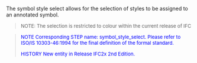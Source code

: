 ﻿The symbol style select allows for the selection of styles to be assigned to an annotated symbol.

> <font size="-1">NOTE: The selection is restricted to colour within the
		  current release of IFC</font>
>

> <font color="#0000FF" size="-1"> NOTE Corresponding STEP name:
		  symbol_style_select. Please refer to ISO/IS 10303-46:1994 for the final
		  definition of the formal standard. </font>
> 
> <font size="-1"><font color="#0000FF">HISTORY New entity in Release
		  IFC2x 2nd Edition.</font> </font>
>